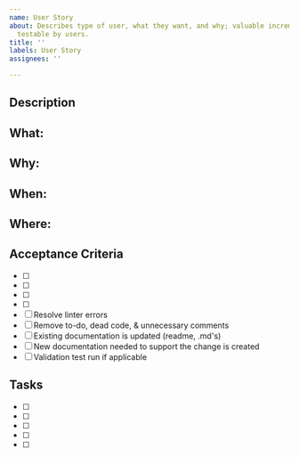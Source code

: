 ```yaml
---
name: User Story
about: Describes type of user, what they want, and why; valuable increment of functionality,
  testable by users.
title: ''
labels: User Story
assignees: ''

---
```


## Description

What: 
 - 
 
Why:
- 

When:
- 

Where:
 - 

## Acceptance Criteria

- [ ] 
- [ ] 
- [ ] 
- [ ] 
- [ ] Resolve linter errors
- [ ] Remove to-do, dead code, & unnecessary comments
- [ ] Existing documentation is updated (readme, .md's)
- [ ] New documentation needed to support the change is created
- [ ] Validation test run if applicable

## Tasks
- [ ] 
- [ ] 
- [ ] 
- [ ] 
- [ ] 

